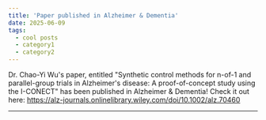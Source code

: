 ```yaml
---
title: 'Paper published in Alzheimer & Dementia'
date: 2025-06-09
tags:
  - cool posts
  - category1
  - category2
---
```


Dr. Chao-Yi Wu's paper, entitled "Synthetic control methods for n-of-1 and parallel-group trials in Alzheimer's disease: A proof-of-concept study using the I-CONECT" has been published in Alzheimer & Dementia! Check it out here: https://alz-journals.onlinelibrary.wiley.com/doi/10.1002/alz.70460

------


